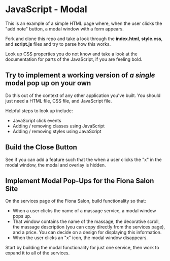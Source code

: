 # JavaScript - Modal

This is an example of a simple HTML page where, when the user clicks the "add note" button, a modal window with a form appears.

Fork and clone this repo and take a look through the **index.html**, **style.css**, and **script.js** files and try to parse how this works. 

Look up CSS properties you do not know and take a look at the documentation for parts of the JavaScript, if you are feeling bold.

## Try to implement a working version of _a single_ modal pop up on your own

Do this out of the context of any other application you've built. You should just need a HTML file, CSS file, and JavaScript file.

Helpful steps to look up include:
- JavaScript click events
- Adding / removing classes using JavaScript
- Adding / removing styles using JavaScript


## Build the Close Button

See if you can add a feature such that the when a user clicks the "x" in the modal window, the modal and overlay is hidden.

## Implement Modal Pop-Ups for the Fiona Salon Site

On the services page of the Fiona Salon, build functionality so that:

- When a user clicks the name of a massage service, a modal window pops up.
- That window contains the name of the massage, the decorative scroll, the massage description (you can copy directly from the services page), and a price. You can decide on a design for displaying this information.
- When the user clicks an "x" icon, the modal window disappears.

Start by building the modal functionality for just one service, then work to expand it to all of the services.
